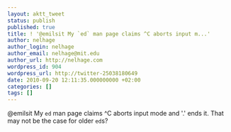```yaml
---
layout: aktt_tweet
status: publish
published: true
title: ! '@emilsit My `ed` man page claims ^C aborts input m...'
author: nelhage
author_login: nelhage
author_email: nelhage@mit.edu
author_url: http://nelhage.com
wordpress_id: 904
wordpress_url: http://twitter-25038180649
date: 2010-09-20 12:11:35.000000000 +02:00
categories: []
tags: []
---
```

@emilsit My `ed` man page claims ^C aborts input mode and '.' ends it. That may not be the case for older `ed`s?
